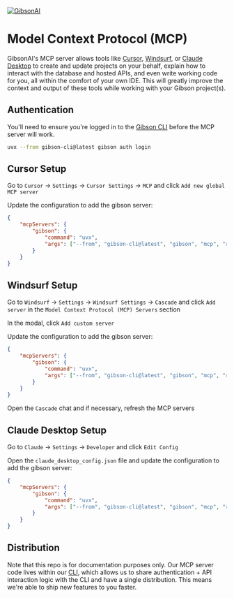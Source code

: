 
[![GibsonAI](https://github.com/user-attachments/assets/26bc1002-f878-4995-a6c5-eb8d5eb69c28)](https://gibsonai.com/)

# Model Context Protocol (MCP)

GibsonAI's MCP server allows tools like [Cursor](https://www.cursor.com/), [Windsurf](https://windsurf.com/editor), or [Claude Desktop](https://claude.ai/download) to create and update projects on your behalf, explain how to interact with the database and hosted APIs, and even write working code for you, all within the comfort of your own IDE. This will greatly improve the context and output of these tools while working with your Gibson project(s).

## Authentication

You'll need to ensure you're logged in to the [Gibson CLI](https://pypi.org/project/gibson-cli/) before the MCP server will work.

```sh
uvx --from gibson-cli@latest gibson auth login
```

## Cursor Setup

Go to `Cursor` → `Settings` → `Cursor Settings` → `MCP` and click `Add new global MCP server`

Update the configuration to add the gibson server:

```json
{
    "mcpServers": {
        "gibson": {
            "command": "uvx",
            "args": ["--from", "gibson-cli@latest", "gibson", "mcp", "run"]
        }
    }
}
```

## Windsurf Setup

Go to `Windsurf` → `Settings` → `Windsurf Settings` → `Cascade` and click `Add server` in the `Model Context Protocol (MCP) Servers` section

In the modal, click `Add custom server`

Update the configuration to add the gibson server:

```json
{
    "mcpServers": {
        "gibson": {
            "command": "uvx",
            "args": ["--from", "gibson-cli@latest", "gibson", "mcp", "run"]
        }
    }
}
```

Open the `Cascade` chat and if necessary, refresh the MCP servers

## Claude Desktop Setup

Go to `Claude` → `Settings` → `Developer` and click `Edit Config`

Open the `claude_desktop_config.json` file and update the configuration to add the gibson server:

```json
{
    "mcpServers": {
        "gibson": {
            "command": "uvx",
            "args": ["--from", "gibson-cli@latest", "gibson", "mcp", "run"]
        }
    }
}
```

## Distribution

Note that this repo is for documentation purposes only. Our MCP server code lives within our [CLI](https://pypi.org/project/gibson-cli/), which allows us to share authentication + API interaction logic with the CLI and have a single distribution. This means we're able to ship new features to you faster.
